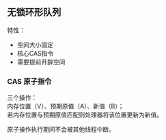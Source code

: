 ## 无锁环形队列

特性：
* 空间大小固定
* 核心CAS指令
* 需要提前开辟空间

### CAS 原子指令

三个操作：  
内存位置（V）、预期原值（A）、新值（B）；  
若内存位置与预期原值匹配则处理器将该位置更新为新值。  


原子操作执行期间不会被其他线程中断。

